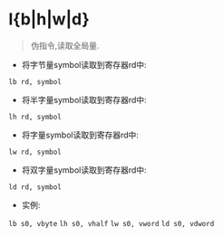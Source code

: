 # l{b|h|w|d}

> 伪指令,读取全局量.

- 将字节量symbol读取到寄存器rd中:

`lb rd, symbol`

- 将半字量symbol读取到寄存器rd中:

`lh rd, symbol`

- 将字量symbol读取到寄存器rd中:

`lw rd, symbol`

- 将双字量symbol读取到寄存器rd中:

`ld rd, symbol`


- 实例:

`lb s0, vbyte`
`lh s0, vhalf`
`lw s0, vword`
`ld s0, vdword`
